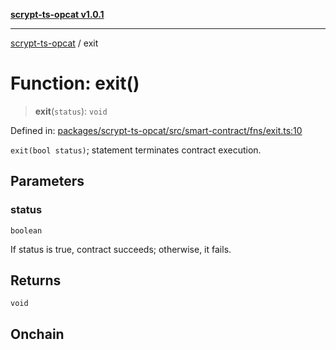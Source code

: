 [**scrypt-ts-opcat v1.0.1**](../README.md)

***

[scrypt-ts-opcat](../README.md) / exit

# Function: exit()

> **exit**(`status`): `void`

Defined in: [packages/scrypt-ts-opcat/src/smart-contract/fns/exit.ts:10](https://github.com/OPCAT-Labs/ts-tools/blob/2cea47af983eceafde930347ac310f78dee140a3/packages/scrypt-ts-opcat/src/smart-contract/fns/exit.ts#L10)

`exit(bool status)`; statement terminates contract execution.

## Parameters

### status

`boolean`

If status is true, contract succeeds; otherwise, it fails.

## Returns

`void`

## Onchain
